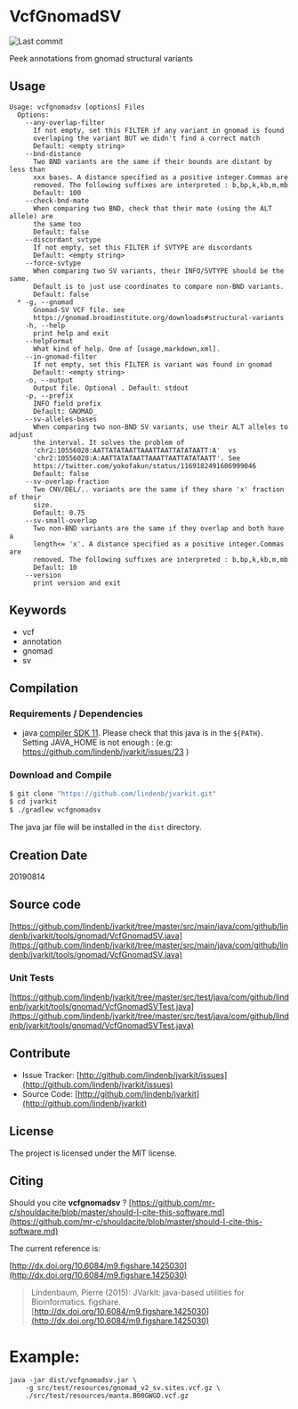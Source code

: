 # VcfGnomadSV

![Last commit](https://img.shields.io/github/last-commit/lindenb/jvarkit.png)

Peek annotations from gnomad structural variants


## Usage

```
Usage: vcfgnomadsv [options] Files
  Options:
    --any-overlap-filter
      If not empty, set this FILTER if any variant in gnomad is found 
      overlaping the variant BUT we didn't find a correct match
      Default: <empty string>
    --bnd-distance
      Two BND variants are the same if their bounds are distant by less than 
      xxx bases. A distance specified as a positive integer.Commas are 
      removed. The following suffixes are interpreted : b,bp,k,kb,m,mb
      Default: 100
    --check-bnd-mate
      When comparing two BND, check that their mate (using the ALT allele) are 
      the same too
      Default: false
    --discordant_svtype
      If not empty, set this FILTER if SVTYPE are discordants
      Default: <empty string>
    --force-svtype
      When comparing two SV variants, their INFO/SVTYPE should be the same. 
      Default is to just use coordinates to compare non-BND variants.
      Default: false
  * -g, --gnomad
      Gnomad-SV VCF file. see 
      https://gnomad.broadinstitute.org/downloads#structural-variants 
    -h, --help
      print help and exit
    --helpFormat
      What kind of help. One of [usage,markdown,xml].
    --in-gnomad-filter
      If not empty, set this FILTER is variant was found in gnomad
      Default: <empty string>
    -o, --output
      Output file. Optional . Default: stdout
    -p, --prefix
      INFO field prefix
      Default: GNOMAD_
    --sv-alleles-bases
      When comparing two non-BND SV variants, use their ALT alleles to adjust 
      the interval. It solves the problem of  
      'chr2:10556028:AATTATATAATTAAATTAATTATATAATT:A'  vs 
      'chr2:10556028:A:AATTATATAATTAAATTAATTATATAATT'. See 
      https://twitter.com/yokofakun/status/1169182491606999046 
      Default: false
    --sv-overlap-fraction
      Two CNV/DEL/.. variants are the same if they share 'x' fraction of their 
      size. 
      Default: 0.75
    --sv-small-overlap
      Two non-BND variants are the same if they overlap and both have a 
      length<= 'x'. A distance specified as a positive integer.Commas are 
      removed. The following suffixes are interpreted : b,bp,k,kb,m,mb
      Default: 10
    --version
      print version and exit

```


## Keywords

 * vcf
 * annotation
 * gnomad
 * sv


## Compilation

### Requirements / Dependencies

* java [compiler SDK 11](https://jdk.java.net/11/). Please check that this java is in the `${PATH}`. Setting JAVA_HOME is not enough : (e.g: https://github.com/lindenb/jvarkit/issues/23 )


### Download and Compile

```bash
$ git clone "https://github.com/lindenb/jvarkit.git"
$ cd jvarkit
$ ./gradlew vcfgnomadsv
```

The java jar file will be installed in the `dist` directory.


## Creation Date

20190814

## Source code 

[https://github.com/lindenb/jvarkit/tree/master/src/main/java/com/github/lindenb/jvarkit/tools/gnomad/VcfGnomadSV.java](https://github.com/lindenb/jvarkit/tree/master/src/main/java/com/github/lindenb/jvarkit/tools/gnomad/VcfGnomadSV.java)

### Unit Tests

[https://github.com/lindenb/jvarkit/tree/master/src/test/java/com/github/lindenb/jvarkit/tools/gnomad/VcfGnomadSVTest.java](https://github.com/lindenb/jvarkit/tree/master/src/test/java/com/github/lindenb/jvarkit/tools/gnomad/VcfGnomadSVTest.java)


## Contribute

- Issue Tracker: [http://github.com/lindenb/jvarkit/issues](http://github.com/lindenb/jvarkit/issues)
- Source Code: [http://github.com/lindenb/jvarkit](http://github.com/lindenb/jvarkit)

## License

The project is licensed under the MIT license.

## Citing

Should you cite **vcfgnomadsv** ? [https://github.com/mr-c/shouldacite/blob/master/should-I-cite-this-software.md](https://github.com/mr-c/shouldacite/blob/master/should-I-cite-this-software.md)

The current reference is:

[http://dx.doi.org/10.6084/m9.figshare.1425030](http://dx.doi.org/10.6084/m9.figshare.1425030)

> Lindenbaum, Pierre (2015): JVarkit: java-based utilities for Bioinformatics. figshare.
> [http://dx.doi.org/10.6084/m9.figshare.1425030](http://dx.doi.org/10.6084/m9.figshare.1425030)


# Example:

```
java -jar dist/vcfgnomadsv.jar \
	-g src/test/resources/gnomad_v2_sv.sites.vcf.gz \
	./src/test/resources/manta.B00GWGD.vcf.gz
```


